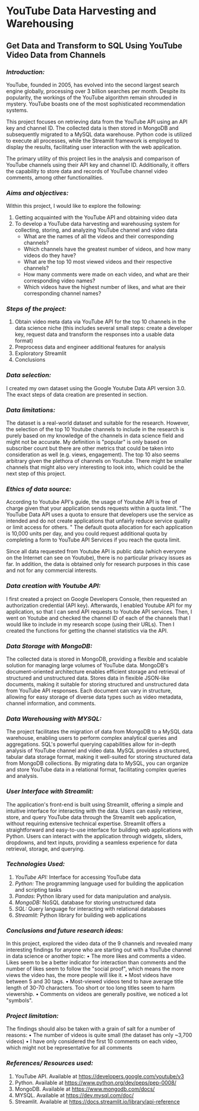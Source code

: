 # YouTube Data Harvesting and Warehousing

## Get Data and Transform to SQL Using YouTube Video Data from Channels


### *Introduction:*

YouTube, founded in 2005, has evolved into the second largest search engine globally, processing over 3 billion searches per month. Despite its popularity, the workings of the YouTube algorithm remain shrouded in mystery. YouTube boasts one of the most sophisticated recommendation systems.

This project focuses on retrieving data from the YouTube API using an API key and channel ID. The collected data is then stored in MongoDB and subsequently migrated to a MySQL data warehouse. Python code is utilized to execute all processes, while the Streamlit framework is employed to display the results, facilitating user interaction with the web application.

The primary utility of this project lies in the analysis and comparison of YouTube channels using their API key and channel ID. Additionally, it offers the capability to store data and records of YouTube channel video comments, among other functionalities.


### *Aims and objectives:*

Within this project, I would like to explore the following:

1. Getting acquainted with the YouTube API and obtaining video data
2. To develop a YouTube data harvesting and warehousing system for collecting, storing, and analyzing YouTube channel and video data
    - What are the names of all the videos and their corresponding channels?
    - Which channels have the greatest number of videos, and how many videos do they have?
    -	What are the top 10 most viewed videos and their respective channels?
    -	How many comments were made on each video, and what are their corresponding video names?
    -	Which videos have the highest number of likes, and what are their corresponding channel names?



### *Steps of the project:*

1.	Obtain video meta data via YouTube API for the top 10 channels in the data science niche (this includes several small steps: create a developer key, request data and transform the responses into a usable data format)
2.	Preprocess data and engineer additional features for analysis
3.	Exploratory Streamlit
4.	Conclusions
   

### *Data selection:*

I created my own dataset using the Google Youtube Data API version 3.0. The exact steps of data creation are presented in section.


### *Data limitations:*

The dataset is a real-world dataset and suitable for the research. However, the selection of the top 10 Youtube channels to include in the research is purely based on my knowledge of the channels in data science field and might not be accurate. My definition is "popular" is only based on subscriber count but there are other metrics that could be taken into consideration as well (e.g. views, engagement). The top 10 also seems arbitrary given the plethora of channels on Youtube. There might be smaller channels that might also very interesting to look into, which could be the next step of this project.


### *Ethics of data source:*

According to Youtube API's guide, the usage of Youtube API is free of charge given that your application sends requests within a quota limit. "The YouTube Data API uses a quota to ensure that developers use the service as intended and do not create applications that unfairly reduce service quality or limit access for others. " The default quota allocation for each application is 10,000 units per day, and you could request additional quota by completing a form to YouTube API Services if you reach the quota limit.

Since all data requested from Youtube API is public data (which everyone on the Internet can see on Youtube), there is no particular privacy issues as far. In addition, the data is obtained only for research purposes in this case and not for any commercial interests.


### *Data creation with Youtube API:*

I first created a project on Google Developers Console, then requested an authorization credential (API key). Afterwards, I enabled Youtube API for my application, so that I can send API requests to Youtube API services. Then, I went on Youtube and checked the channel ID of each of the channels that I would like to include in my research scope (using their URLs). Then I created the functions for getting the channel statistics via the API.


### *Data Storage with MongoDB:*

The collected data is stored in MongoDB, providing a flexible and scalable solution for managing large volumes of YouTube data. MongoDB's document-oriented architecture enables efficient storage and retrieval of structured and unstructured data. Stores data in flexible JSON-like documents, making it suitable for storing structured and unstructured data from YouTube API responses. Each document can vary in structure, allowing for easy storage of diverse data types such as video metadata, channel information, and comments.


### *Data Warehousing with MYSQL:*

The project facilitates the migration of data from MongoDB to a MySQL data warehouse, enabling users to perform complex analytical queries and aggregations. SQL's powerful querying capabilities allow for in-depth analysis of YouTube channel and video data. MySQL provides a structured, tabular data storage format, making it well-suited for storing structured data from MongoDB collections. By migrating data to MySQL, you can organize and store YouTube data in a relational format, facilitating complex queries and analysis.


### *User Interface with Streamlit:*

The application's front-end is built using Streamlit, offering a simple and intuitive interface for interacting with the data. Users can easily retrieve, store, and query YouTube data through the Streamlit web application, without requiring extensive technical expertise. Streamlit offers a straightforward and easy-to-use interface for building web applications with Python. Users can interact with the application through widgets, sliders, dropdowns, and text inputs, providing a seamless experience for data retrieval, storage, and querying.


### *Technologies Used:*

1. *YouTube API:* Interface for accessing YouTube data
2. *Python:* The programming language used for building the application and scripting tasks
3. *Pandas:* Python library used for data manipulation and analysis.
4. *MongoDB:* NoSQL database for storing unstructured data
5. *SQL:* Query language for interacting with relational databases
6. *Streamlit:* Python library for building web applications


### *Conclusions and future research ideas:*

In this project, explored the video data of the 9 channels and revealed many interesting findings for anyone who are starting out with a YouTube channel in data science or another topic:
  •	The more likes and comments a video. Likes seem to be a better indicator for interaction than comments and the number of likes seem to follow the "social proof", which means the more views the video has, the      more people will like it.
  •	Most videos have between 5 and 30 tags.
  •	Most-viewed videos tend to have average title length of 30-70 characters. Too short or too long titles seem to harm viewership.
  •	Comments on videos are generally positive, we noticed a lot "symbols".


### *Project limitation:*

The findings should also be taken with a grain of salt for a number of reasons:
  •	The number of videos is quite small (the dataset has only ~3,700 videos)
  •	I have only considered the first 10 comments on each video, which might not be representative for all comments


### *References/ Resources used:*

1.  YouTube API. Available at https://developers.google.com/youtube/v3
2.  Python. Available at https://www.python.org/dev/peps/pep-0008/
3.  MongoDB. Available at https://www.mongodb.com/docs/
4.  MYSQL. Available at https://dev.mysql.com/doc/
5.  Streamlit. Available at https://docs.streamlit.io/library/api-reference

